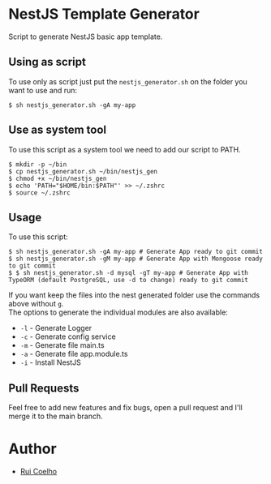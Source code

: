 # NestJS Template Generator

Script to generate NestJS basic app template.

## Using as script

To use only as script just put the `nestjs_generator.sh` on the folder you want to use and run:

```shell
$ sh nestjs_generator.sh -gA my-app
```

## Use as system tool

To use this script as a system tool we need to add our script to PATH.

```shell
$ mkdir -p ~/bin
$ cp nestjs_generator.sh ~/bin/nestjs_gen
$ chmod +x ~/bin/nestjs_gen
$ echo 'PATH="$HOME/bin:$PATH"' >> ~/.zshrc
$ source ~/.zshrc
```

## Usage

To use this script:

```shell
$ sh nestjs_generator.sh -gA my-app # Generate App ready to git commit
$ sh nestjs_generator.sh -gM my-app # Generate App with Mongoose ready to git commit
$ $ sh nestjs_generator.sh -d mysql -gT my-app # Generate App with TypeORM (default PostgreSQL, use -d to change) ready to git commit
```

If you want keep the files into the nest generated folder use the commands above without `g`.
<br>The options to generate the individual modules are also available:

- `-l` - Generate Logger
- `-c` - Generate config service
- `-m` - Generate file main.ts
- `-a` - Generate file app.module.ts
- `-i` - Install NestJS

## Pull Requests

Feel free to add new features and fix bugs, open a pull request and I'll merge it to the main branch.

# Author

- [Rui Coelho](https://github.com/user-cube)
